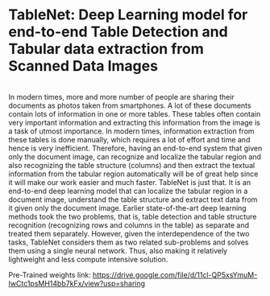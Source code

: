 # TableNet: Deep Learning model for end-to-end Table Detection and Tabular data extraction from Scanned Data Images
<br>
In modern times, more and more number of people are sharing their documents as photos taken from smartphones. A lot of these documents contain lots of information in one or more tables. These tables often contain very important information and extracting this information from the image is a task of utmost importance.
In modern times, information extraction from these tables is done manually, which requires a lot of effort and time and hence is very inefficient. Therefore, having an end-to-end system that given only the document image, can recognize and localize the tabular region and also recognizing the table structure (columns) and then extract the textual information from the tabular region automatically will be of great help since it will make our work easier and much faster.
TableNet is just that. It is an end-to-end deep learning model that can localize the tabular region in a document image, understand the table structure and extract text data from it given only the document image.
Earlier state-of-the-art deep learning methods took the two problems, that is, table detection and table structure recognition (recognizing rows and columns in the table) as separate and treated them separately. However, given the interdependence of the two tasks, TableNet considers them as two related sub-problems and solves them using a single neural network. Thus, also making it relatively lightweight and less compute intensive solution.

Pre-Trained weights link: https://drive.google.com/file/d/11cl-QP5xsYmuM-IwCtc1psMH14bb7kFx/view?usp=sharing
